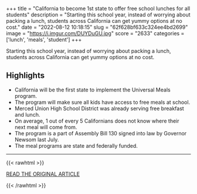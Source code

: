 +++
title = "California to become 1st state to offer free school lunches for all students"
description = "Starting this school year, instead of worrying about packing a lunch, students across California can get yummy options at no cost."
date = "2022-08-12 10:18:15"
slug = "62f628bf633c324ee4bd2699"
image = "https://i.imgur.com/DUYDuGU.jpg"
score = "2633"
categories = ['lunch', 'meals', 'student']
+++

Starting this school year, instead of worrying about packing a lunch, students across California can get yummy options at no cost.

## Highlights

- California will be the first state to implement the Universal Meals program.
- The program will make sure all kids have access to free meals at school.
- Merced Union High School District was already serving free breakfast and lunch.
- On average, 1 out of every 5 Californians does not know where their next meal will come from.
- The program is a part of Assembly Bill 130 signed into law by Governor Newsom last July.
- The meal programs are state and federally funded.

---

{{< rawhtml >}}
  <p class="article-category">
    <a target="_blank" href="https://abc7.com/california-free-lunches-school-lunch-food-access/12119010/?ex_cid=TA_KABC_FB&amp;utm_campaign=trueAnthem%3A+New+Content+%28Feed%29&amp;utm_medium=trueAnthem&amp;utm_source=facebook&amp;fbclid=IwAR3VMi71MLZPflnVCHwW5Wak2dyy4fnKQ_cVmZfL9CBecyYmBBAXzT_6hJE&amp;fs=e&amp;s=cl">READ THE ORIGINAL ARTICLE</a>
  </p>
{{< /rawhtml >}}
